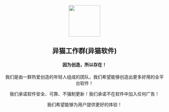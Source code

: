 <div align=center>
	<img src="https://s2.loli.net/2024/03/06/1YbzVBqaMo5Qg4k.jpg" style="width:100px;"/>
  <h2>异猫工作群(异猫软件)</h2>
</div>

<div align=center>
<h4>因为创造，所以存在！</h4>
  
我们是由一群热爱创造的年轻人组成的团队，我们希望能够创造出更多好用的全平台软件！

我们承诺软件安全、可靠、不强制更新！我们承诺不在软件中加入任何广告！

我们希望能够为用户提供更好的体验！
</div>
